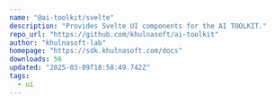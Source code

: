 ```yaml
---
name: "@ai-toolkit/svelte"
description: "Provides Svelte UI components for the AI TOOLKIT."
repo_url: "https://github.com/khulnasoft/ai-toolkit"
author: "khulnasoft-lab"
homepage: "https://sdk.khulnasoft.com/docs"
downloads: 56
updated: "2025-03-09T18:58:49.742Z"
tags: 
  - ui
---
```


